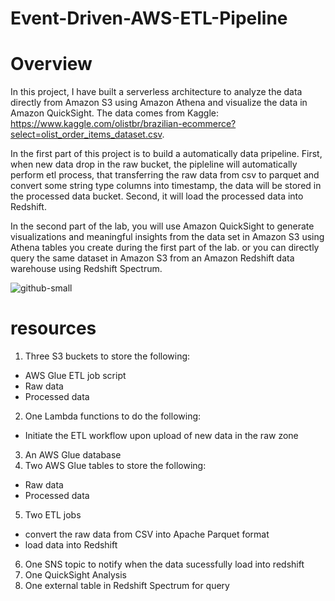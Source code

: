 # Event-Driven-AWS-ETL-Pipeline

# Overview

In this project, I have built a serverless architecture to analyze the data directly from Amazon S3 using Amazon Athena and visualize the data in Amazon QuickSight. The data comes from Kaggle: https://www.kaggle.com/olistbr/brazilian-ecommerce?select=olist_order_items_dataset.csv. 

In the first part of this project is to build a automatically data pripeline. First, when new data drop in the raw bucket, the pipleline will automatically perform etl process, that transferring the raw data from csv to parquet and convert some string type columns into timestamp, the data will be stored in the processed data bucket. Second, it will load the processed data into Redshift.  

In the second part of the lab, you will use Amazon QuickSight to generate visualizations and meaningful insights from the data set in Amazon S3 using Athena tables you create during the first part of the lab. or you can directly query the same dataset in Amazon S3 from an Amazon Redshift data warehouse using Redshift Spectrum.

![github-small](https://user-images.githubusercontent.com/58568024/100686927-4fd83580-334d-11eb-9725-409262a52e39.png)

# resources

1. Three S3 buckets to store the following:
* AWS Glue ETL job script
* Raw data
* Processed data
2. One Lambda functions to do the following:
* Initiate the ETL workflow upon upload of new data in the raw zone
3. An AWS Glue database
4. Two AWS Glue tables to store the following:
* Raw data
* Processed data
5. Two ETL jobs 
* convert the raw data from CSV into Apache Parquet format 
* load data into Redshift
6. One SNS topic to notify when the data sucessfully load into redshift
7. One QuickSight Analysis
8. One external table in Redshift Spectrum for query 
